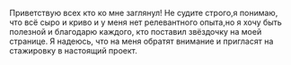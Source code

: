 Приветствую всех кто ко мне заглянул!
Не судите строго,я понимаю, что всё сыро и криво и у меня нет релевантного опыта,но я хочу быть полезной и благодарю каждого, кто поставил звёздочку на моей странице. 
Я надеюсь, что на меня обратят внимание и пригласят на стажировку в настоящий проект.
